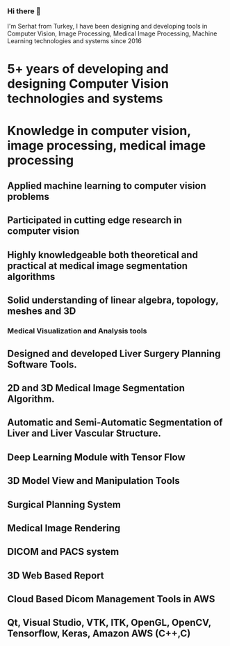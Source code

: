 ### Hi there 👋

I'm Serhat from Turkey, I have been designing and developing tools in Computer Vision, Image Processing, Medical Image Processing, Machine Learning technologies and systems since 2016

# 5+ years of developing and designing Computer Vision technologies and systems
# Knowledge in  computer vision, image processing, medical image processing  
## Applied machine learning to computer vision problems
## Participated in cutting edge research in computer vision
## Highly knowledgeable both theoretical and practical at medical image segmentation algorithms
## Solid understanding of linear algebra, topology, meshes and 3D

### Medical Visualization and Analysis tools 
  ## Designed and developed Liver Surgery Planning Software Tools. 
  ## 2D and 3D Medical Image Segmentation Algorithm.
  ## Automatic and Semi-Automatic Segmentation of Liver and Liver Vascular Structure.
  ## Deep Learning Module with Tensor Flow
  ## 3D Model View and Manipulation Tools
  ## Surgical Planning System
  ## Medical Image Rendering
  ## DICOM and PACS system 
  ## 3D Web Based Report
  ## Cloud Based Dicom Management Tools in AWS
  ## Qt, Visual Studio, VTK, ITK, OpenGL, OpenCV, Tensorflow, Keras, Amazon AWS (C++,C)


